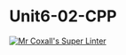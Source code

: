 # Unit6-02-CPP
[![Mr Coxall's Super Linter](https://github.com/ICS3U-Programming-Patrice-P/Unit6-02-CPP/workflows/Mr%20Coxall's%20Super%20Linter/badge.svg)](https://github.com/ICS3U-Programming-Patrice-P/Unit6-02-CPP/actions/)
